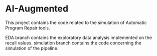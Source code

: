 # AI-Augmented

This project contains the code related to the simulation of Automatic Program Repair tools. 

EDA branch contains the exploratory data analysis implemented on the recall values. 
simulation branch contains the code concerning the simulation of the pipeline. 
